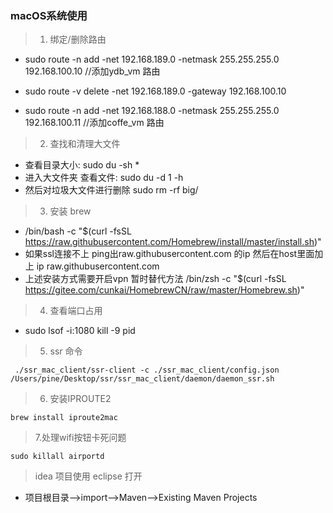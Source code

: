 ### macOS系统使用
> 1. 绑定/删除路由

+ sudo route -n add -net 192.168.189.0 -netmask 255.255.255.0 192.168.100.10  //添加ydb_vm 路由
+ sudo route -v delete -net 192.168.189.0 -gateway 192.168.100.10

+ sudo route -n add -net 192.168.188.0 -netmask 255.255.255.0 192.168.100.11  //添加coffe_vm 路由

> 2. 查找和清理大文件
+ 查看目录大小: sudo du -sh *
+ 进入大文件夹  查看文件: sudo du -d 1 -h
+ 然后对垃圾大文件进行删除 sudo rm -rf  big/

> 3. 安装 brew
+ /bin/bash -c "$(curl -fsSL https://raw.githubusercontent.com/Homebrew/install/master/install.sh)"
+ 如果ssl连接不上 ping出raw.githubusercontent.com 的ip 然后在host里面加上 ip raw.githubusercontent.com
+ 上述安装方式需要开启vpn 暂时替代方法 /bin/zsh -c "$(curl -fsSL https://gitee.com/cunkai/HomebrewCN/raw/master/Homebrew.sh)"

> 4. 查看端口占用 
+ sudo lsof -i:1080   kill -9 pid

  
>5. ssr 命令
```
 ./ssr_mac_client/ssr-client -c ./ssr_mac_client/config.json 
/Users/pine/Desktop/ssr/ssr_mac_client/daemon/daemon_ssr.sh 
 ```

 > 6. 安装IPROUTE2 
 ```
 brew install iproute2mac
```
> 7.处理wifi按钮卡死问题
```
sudo killall airportd
```

> idea 项目使用 eclipse 打开
+ 项目根目录-->import-->Maven-->Existing Maven Projects